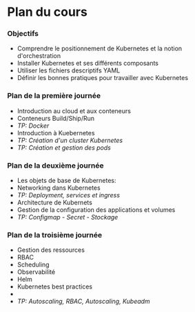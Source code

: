 # Plan du cours

### Objectifs
- Comprendre le positionnement de Kubernetes et la notion d'orchestration
- Installer Kubernetes et ses différents composants
- Utiliser les fichiers descriptifs YAML
- Définir les bonnes pratiques pour travailler avec Kubernetes


### Plan de la première journée
- Introduction au cloud et aux conteneurs
- Conteneurs Build/Ship/Run
- *TP: Docker*
- Introduction à Kuebernetes
- *TP: Création d'un cluster Kubernetes*
- *TP: Création et gestion des pods*

### Plan de la deuxième journée
- Les objets de base de Kubernetes: 
- Networking dans Kubernetes
- *TP: Deployment, services et ingress*
- Architecture de Kubernets 
- Gestion de la configuration des applications et volumes
- *TP: Configmap - Secret - Stockage*

### Plan de la troisième journée
- Gestion des ressources
- RBAC
- Scheduling
- Observabilité
- Helm
- Kubernetes best practices
- 
- *TP: Autoscaling, RBAC, Autoscaling, Kubeadm*




